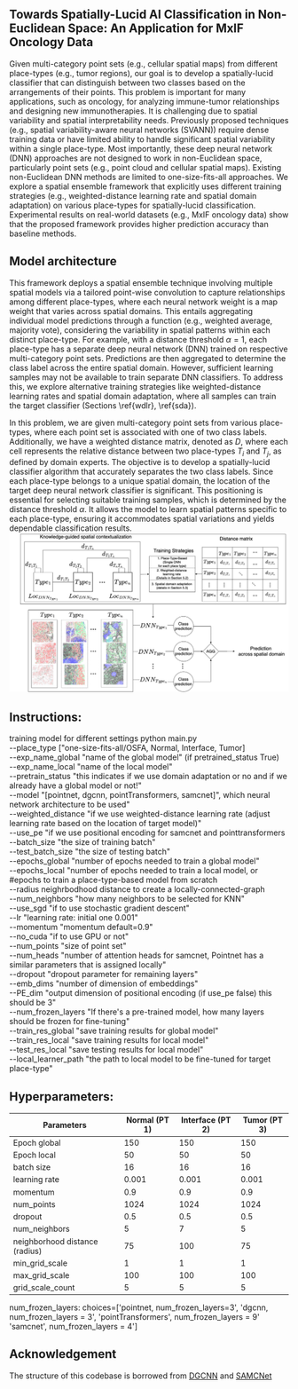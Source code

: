 
## Towards Spatially-Lucid AI Classification in Non-Euclidean Space: An Application for MxIF Oncology Data
Given multi-category point sets (e.g., cellular spatial maps) from different place-types (e.g., tumor regions), our goal is to develop a spatially-lucid classifier that can distinguish between two classes based on the arrangements of their points. This problem is important for many applications, such as oncology, for analyzing immune-tumor relationships and designing new immunotherapies. It is challenging due to spatial variability and spatial interpretability needs. Previously proposed techniques (e.g., spatial variability-aware neural networks (SVANN)) require dense training data or have limited ability to handle significant spatial variability within a single place-type. Most importantly, these deep neural network (DNN) approaches are not designed to work in non-Euclidean space, particularly point sets (e.g., point cloud and cellular spatial maps). Existing non-Euclidean DNN methods are limited to one-size-fits-all approaches. We explore a spatial ensemble framework that explicitly uses different training strategies (e.g., weighted-distance learning rate and spatial domain adaptation) on various place-types for spatially-lucid classification. Experimental results on real-world datasets (e.g., MxIF oncology data) show that the proposed framework provides higher prediction accuracy than baseline methods.
## Model architecture
This framework deploys a spatial ensemble technique involving multiple spatial models via a tailored point-wise convolution to capture relationships among different place-types, where each neural network weight is a map weight that varies across spatial domains. This entails aggregating individual model predictions through a function (e.g., weighted average, majority vote), considering the variability in spatial patterns within each distinct place-type. For example, with a distance threshold $\alpha=1$, each place-type has a separate deep neural network (DNN) trained on respective multi-category point sets. Predictions are then aggregated to determine the class label across the entire spatial domain. However, sufficient learning samples may not be available to train separate DNN classifiers. To address this, we explore alternative training strategies like weighted-distance learning rates and spatial domain adaptation, where all samples can train the target classifier (Sections \ref{wdlr}, \ref{sda}).

In this problem, we are given multi-category point sets from various place-types, where each point set is associated with one of two class labels. Additionally, we have a weighted distance matrix, denoted as $D$, where each cell represents the relative distance between two place-types $T_i$ and $T_j$, as defined by domain experts. The objective is to develop a spatially-lucid classifier algorithm that accurately separates the two class labels. Since each place-type belongs to a unique spatial domain, the location of the target deep neural network classifier is significant. This positioning is essential for selecting suitable training samples, which is determined by the distance threshold $\alpha$. It allows the model to learn spatial patterns specific to each place-type, ensuring it accommodates spatial variations and yields dependable classification results.
<img src='./Proposed.jpg' width=600>

## Instructions:
training model for different settings
python main.py   
    --place_type ["one-size-fits-all/OSFA, Normal, Interface, Tumor]   
    --exp_name_global "name of the global model" (if pretrained_status True)   
    --exp_name_local  "name of the local model"   
    --pretrain_status "this indicates if we use domain adaptation or no and if we already have a global model or not!"    
    --model "[pointnet, dgcnn, pointTransformers, samcnet]", which neural network architecture to be used"   
    --weighted_distance "if we use weighted-distance learning rate (adjust learning rate based on the location of target model)"   
    --use_pe "if we use positional encoding for samcnet and pointtransformers   
    --batch_size "the size of training batch"   
    --test_batch_size "the size of testing batch"   
    --epochs_global "number of epochs needed to train a global model"   
    --epochs_local "number of epochs needed to train a local model, or #epochs to train a place-type-based model from scratch   
    --radius neighrbodhood distance to create a locally-connected-graph   
    --num_neighbors "how many neighbors to be selected for KNN"   
    --use_sgd "if to use stochastic gradient descent"    
    --lr "learning rate: initial one 0.001"   
    --momentum "momentum  default=0.9"    
    --no_cuda "if to use GPU or not"   
    --num_points "size of point set"   
    --num_heads "number of attention heads for samcnet, Pointnet has a similar parameters that is assigned locally"   
    --dropout "dropout parameter for remaining layers"   
    --emb_dims "number of dimension of embeddings"    
    --PE_dim "output dimension of positional encoding (if use_pe false) this should be 3"   
    --num_frozen_layers "If there's a pre-trained model, how many layers should be frozen for fine-tuning"   
    --train_res_global "save training results for global model"   
    --train_res_local "save training results for local model"   
    --test_res_local "save testing results for local model"   
    --local_learner_path "the path to local model to be fine-tuned for target place-type"   


## Hyperparameters:

| Parameters | Normal (PT 1) | Interface (PT 2) | Tumor (PT 3)|
|---------|---------|---------|---------|
| Epoch global| 150| 150|150|
| Epoch local| 50| 50| 50|
| batch size| 16| 16| 16|
| learning rate| 0.001| 0.001| 0.001|
| momentum| 0.9| 0.9| 0.9|
| num\_points| 1024| 1024| 1024|
| dropout| 0.5| 0.5| 0.5|
| num\_neighbors| 5| 7| 5|
| neighborhood distance (radius)| 75| 100| 75|
| min\_grid\_scale| 1| 1| 1|
| max\_grid\_scale | 100| 100| 100|
|grid\_scale\_count| 5| 5| 5|

num_frozen_layers: choices=['pointnet, num_frozen_layers=3',  'dgcnn, num_frozen_layers = 3', 'pointTransformers',  num_frozen_layers = 9' 'samcnet',  num_frozen_layers = 4']


## Acknowledgement
The structure of this codebase is borrowed from [DGCNN](https://github.com/WangYueFt/dgcnn) and [SAMCNet](https://github.com/majid-farhadloo/SAMCNet_2022)
